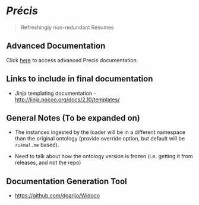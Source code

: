 # *Précis*
> Refreshingly non-redundant Resumes

## Advanced Documentation

Click [here](docs/) to access advanced Precis documentation.

## Links to include in final documentation

- Jinja templating documentation - http://jinja.pocoo.org/docs/2.10/templates/


## General Notes (To be expanded on)

- The instances ingested by the loader will be in a different namespace than the original ontology (provide override option, but default will be `rukmal.me` based).

- Need to talk about how the ontology version is frozen (i.e. getting it from releases, and not the repo)


## Documentation Generation Tool

- https://github.com/dgarijo/Widoco
